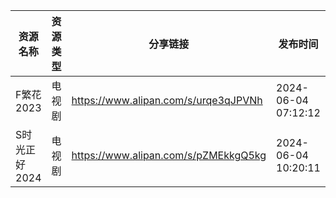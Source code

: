 | 资源名称      | 资源类型 | 分享链接                                 | 发布时间                |
| --------- | ---- | ------------------------------------ | ------------------- |
| F繁花2023   | 电视剧  | https://www.alipan.com/s/urqe3qJPVNh | 2024-06-04 07:12:12 |
| S时光正好2024 | 电视剧  | https://www.alipan.com/s/pZMEkkgQ5kg | 2024-06-04 10:20:11 |
